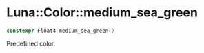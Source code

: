 # Luna::Color::medium_sea_green

```c++
constexpr Float4 medium_sea_green()
```

Predefined color. 

